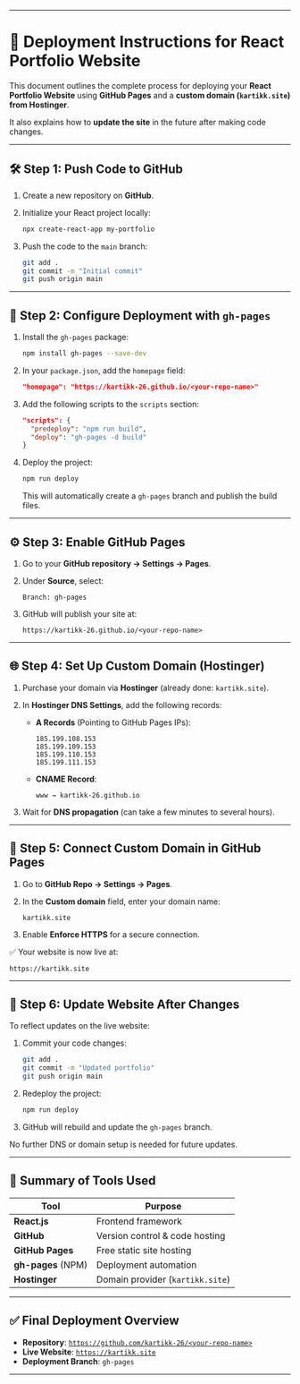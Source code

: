 
---

# 🚀 Deployment Instructions for React Portfolio Website

This document outlines the complete process for deploying your **React Portfolio Website** using **GitHub Pages** and a **custom domain (`kartikk.site`) from Hostinger**.

It also explains how to **update the site** in the future after making code changes.

---

## 🛠️ Step 1: Push Code to GitHub

1. Create a new repository on **GitHub**.

2. Initialize your React project locally:

   ```bash
   npx create-react-app my-portfolio
   ```

3. Push the code to the `main` branch:

   ```bash
   git add .
   git commit -m "Initial commit"
   git push origin main
   ```

---

## 🌿 Step 2: Configure Deployment with `gh-pages`

1. Install the `gh-pages` package:

   ```bash
   npm install gh-pages --save-dev
   ```

2. In your `package.json`, add the `homepage` field:

   ```json
   "homepage": "https://kartikk-26.github.io/<your-repo-name>"
   ```

3. Add the following scripts to the `scripts` section:

   ```json
   "scripts": {
     "predeploy": "npm run build",
     "deploy": "gh-pages -d build"
   }
   ```

4. Deploy the project:

   ```bash
   npm run deploy
   ```

   This will automatically create a `gh-pages` branch and publish the build files.

---

## ⚙️ Step 3: Enable GitHub Pages

1. Go to your **GitHub repository → Settings → Pages**.
2. Under **Source**, select:

   ```
   Branch: gh-pages
   ```
3. GitHub will publish your site at:

   ```
   https://kartikk-26.github.io/<your-repo-name>
   ```

---

## 🌐 Step 4: Set Up Custom Domain (Hostinger)

1. Purchase your domain via **Hostinger** (already done: `kartikk.site`).

2. In **Hostinger DNS Settings**, add the following records:

   * **A Records** (Pointing to GitHub Pages IPs):

     ```
     185.199.108.153
     185.199.109.153
     185.199.110.153
     185.199.111.153
     ```

   * **CNAME Record**:

     ```
     www → kartikk-26.github.io
     ```

3. Wait for **DNS propagation** (can take a few minutes to several hours).

---

## 🔗 Step 5: Connect Custom Domain in GitHub Pages

1. Go to **GitHub Repo → Settings → Pages**.

2. In the **Custom domain** field, enter your domain name:

   ```
   kartikk.site
   ```

3. Enable **Enforce HTTPS** for a secure connection.

✅ Your website is now live at:

```
https://kartikk.site
```

---

## 🔄 Step 6: Update Website After Changes

To reflect updates on the live website:

1. Commit your code changes:

   ```bash
   git add .
   git commit -m "Updated portfolio"
   git push origin main
   ```

2. Redeploy the project:

   ```bash
   npm run deploy
   ```

3. GitHub will rebuild and update the `gh-pages` branch.

No further DNS or domain setup is needed for future updates.

---

## 🧰 Summary of Tools Used

| Tool               | Purpose                          |
| ------------------ | -------------------------------- |
| **React.js**       | Frontend framework               |
| **GitHub**         | Version control & code hosting   |
| **GitHub Pages**   | Free static site hosting         |
| **gh-pages** (NPM) | Deployment automation            |
| **Hostinger**      | Domain provider (`kartikk.site`) |

---

## ✅ Final Deployment Overview

* **Repository**: [`https://github.com/kartikk-26/<your-repo-name>`](https://github.com/kartikk-26/<your-repo-name>)
* **Live Website**: [`https://kartikk.site`](https://kartikk.site)
* **Deployment Branch**: `gh-pages`

---


